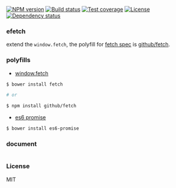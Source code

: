 [![NPM version][npm-img]][npm-url]
[![Build status][travis-img]][travis-url]
[![Test coverage][coveralls-img]][coveralls-url]
[![License][license-img]][license-url]
[![Dependency status][david-img]][david-url]

### efetch

extend the `window.fetch`,
the polyfill for [fetch spec](https://fetch.spec.whatwg.org/)
is [github/fetch](https://github.com/github/fetch).

### polyfills

* [window.fetch](https://github.com/github/fetch)

```sh
$ bower install fetch

# or

$ npm install github/fetch
```

* [es6 promise](https://github.com/components/es6-promise)

```sh
$ bower install es6-promise
```

### document

```js

```

### License
MIT

[npm-img]: https://img.shields.io/npm/v/efetch.svg?style=flat-square
[npm-url]: https://npmjs.org/package/efetch
[travis-img]: https://img.shields.io/travis/coderhaoxin/efetch.svg?style=flat-square
[travis-url]: https://travis-ci.org/coderhaoxin/efetch
[coveralls-img]: https://img.shields.io/coveralls/coderhaoxin/efetch.svg?style=flat-square
[coveralls-url]: https://coveralls.io/r/coderhaoxin/efetch?branch=master
[license-img]: http://img.shields.io/badge/license-MIT-green.svg?style=flat-square
[license-url]: http://opensource.org/licenses/MIT
[david-img]: https://img.shields.io/david/coderhaoxin/efetch.svg?style=flat-square
[david-url]: https://david-dm.org/coderhaoxin/efetch
